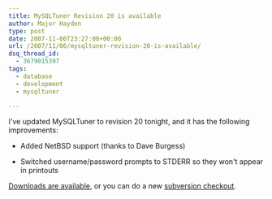 ```yaml
---
title: MySQLTuner Revision 20 is available
author: Major Hayden
type: post
date: 2007-11-06T23:27:00+00:00
url: /2007/11/06/mysqltuner-revision-20-is-available/
dsq_thread_id:
  - 3679015397
tags:
  - database
  - development
  - mysqltuner

---
```

I've updated MySQLTuner to revision 20 tonight, and it has the following improvements:

* Added NetBSD support (thanks to Dave Burgess)

* Switched username/password prompts to STDERR so they won't appear in printouts

[Downloads are available][1], or you can do a new [subversion checkout][2].

 [1]: http://rackerhacker.com/mysqltuner/
 [2]: http://tools.assembla.com/mysqltuner/
